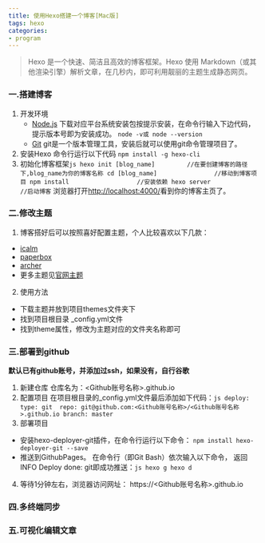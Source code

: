 ```yaml
---
title: 使用Hexo搭建一个博客[Mac版]
tags: hexo
categories: 
- program
---
```


> Hexo 是一个快速、简洁且高效的博客框架。Hexo 使用 Markdown（或其他渲染引擎）解析文章，在几秒内，即可利用靓丽的主题生成静态网页。
<!--more-->
### 一.搭建博客
1. 开发环境
   * [Node.js](https://nodejs.org/en/)   下载对应平台系统安装包按提示安装，在命令行输入下边代码，提示版本号即为安装成功。
    `node -v或 node --version`
   * [Git](https://git-scm.com/download)   git是一个版本管理工具，安装后就可以使用git命令管理项目了。
2. 安装Hexo
  命令行运行以下代码
  `npm install -g hexo-cli`
3. 初始化博客框架```js
  hexo init [blog_name]         //在要创建博客的路径下,blog_name为你的博客名称
  cd [blog_name]                //移动到博客项目
  npm install                   //安装依赖
  hexo server                   //启动博客```
  浏览器打开[http://localhost:4000/](http://localhost:4000/)看到你的博客主页了。

### 二.修改主题
1. 博客搭好后可以按照喜好配置主题，个人比较喜欢以下几款：
  * [icalm](git@github.com:nameoverflow/hexo-theme-icalm.git) 
  * [paperbox](git@github.com:sun11hexo-theme-paperbox.git) 
  * [archer](git@github.com:fi3ework/hexo-theme-archer.git)
  * 更多主题见[官网主题](https://hexo.io/themes/)
2. 使用方法
  * 下载主题并放到项目themes文件夹下
  * 找到项目根目录 _config.yml文件
  * 找到theme属性，修改为主题对应的文件夹名称即可

### 三.部署到github
**默认已有github账号，并添加过ssh，如果没有，自行谷歌**
1. 新建仓库
  仓库名为：<Github账号名称>.github.io
2. 配置项目
  在项目根目录的_config.yml文件最后添加如下代码：```js
  deploy:
  type: git 
  repo: git@github.com:<Github账号名称>/<Github账号名称>.github.io
  branch: master```
3. 部署项目
  * 安装hexo-deployer-git插件，在命令行运行以下命令：
  `npm install hexo-deployer-git --save`
  * 推送到GithubPages。
  在命令行（即Git Bash）依次输入以下命令， 返回INFO Deploy done: git即成功推送：```js
  hexo g
  hexo d```
4. 等待1分钟左右，浏览器访问网址： https://<Github账号名称>.github.io

### 四.多终端同步

### 五.可视化编辑文章
